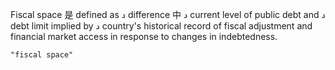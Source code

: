 Fiscal space 是 defined as د difference 中 د current level of public debt and د debt limit implied by د country's historical record of fiscal adjustment and financial market access in response to changes in indebtedness.

```query
"fiscal space"
```